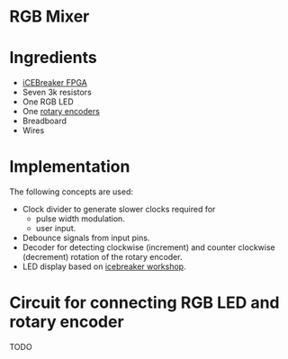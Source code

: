 # RGB Mixer



# Ingredients

* [iCEBreaker FPGA](https://1bitsquared.com/products/icebreaker)
* Seven 3k resistors
* One RGB LED
* One [rotary encoders](https://eu.mouser.com/datasheet/2/54/pec11l-777793.pdf)
* Breadboard
* Wires

# Implementation

The following concepts are used:
* Clock divider to generate slower clocks required for
    * pulse width modulation.
    * user input.
* Debounce signals from input pins.
* Decoder for detecting clockwise (increment) and counter clockwise (decrement) rotation of the rotary encoder.
* LED display based on [icebreaker workshop](https://github.com/icebreaker-fpga/icebreaker-workshop).

# Circuit for connecting RGB LED and rotary encoder

TODO